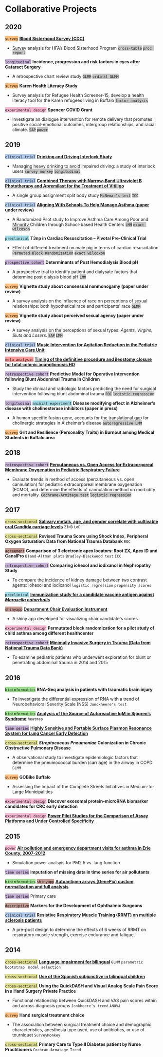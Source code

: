 # Collaborative Projects
## 2020 
<span style="background-color: #ffbb78">`survey`</span> [**Blood Sisterhood Survey (CDC)**](https://www.hemophiliafed.org/our-role-and-programs/assisting-and-advocating/blood-sisterhood/) 
- Survey analysis for HFA’s Blood Sisterhood Program <span style="background-color: #c7c7c7">`cross-table`</span> <span style="background-color: #c7c7c7">`proc report`</span>

<span style="background-color: #c5b0d5">`longitudinal`</span> **Incidence, progression and risk factors in eyes after Cataract Surgery** 
- A retrospective chart review study <span style="background-color: #c7c7c7">`GLMM`</span> <span style="background-color: #c7c7c7">`ordinal GLMM`</span> 

<span style="background-color: #ffbb78">`survey`</span> **Karen Health Literacy Study**
- Survey analysis for Refugee Health Screener-15, develop a health literacy tool for the Karen refugees living in Buffalo <span style="background-color: #c7c7c7">`factor analysis`</span>

<span style="background-color: #f7b6d2">`experimental design`</span> **Spencer COVID Grant**
- Investigate an dialogue intervention for remote delivery that promotes positive social-emotional outcomes, intergroup relationships, and racial climate. <span style="background-color: #c7c7c7">`SAP`</span> <span style="background-color: #c7c7c7">`power`</span>  

## 2019
<span style="background-color: #aec7e8">`clinical trial`</span> [**Drinking and Driving Interlock Study**](https://www.research.buffalo.edu/portal/clinicaltrial/protocol/5155)
- Managing heavy drinking to avoid impaired driving: a study of interlock users <span style="background-color: #c7c7c7">`survey monkey`</span> <span style="background-color: #c7c7c7">`longitudinal`</span>

<span style="background-color: #aec7e8">`clinical trial`</span> [**Combined Therapy with Narrow-Band Ultraviolet B Phototherapy and Apremilast for the Treatment of Vitiligo**](https://clinicaltrials.gov/ct2/show/study/NCT03123016)
- A single group assignment split body study <span style="background-color: #c7c7c7">`McNemar's test`</span> <span style="background-color: #c7c7c7">`ICC`</span> 

<span style="background-color: #aec7e8">`clinical trial`</span> [**Aligning With Schools To Help Manage Asthma (paper under review)**](https://clinicaltrials.gov/ct2/show/NCT03032744)
- A Randomized Pilot study to Improve Asthma Care Among Poor and Minority Children through School-based Health Centers <span style="background-color: #c7c7c7">`LMM`</span> <span style="background-color: #c7c7c7">`exact wilcoxon`</span>

<span style="background-color: #9edae5">`preclinical`</span> **T3np in Cardiac Resuscitation – Pivotal Pre-Clinical Trial**
- Effect of different treatment on male pig in terms of cardiac resuscitation <span style="background-color: #c7c7c7">`Permuted Block Randomization`</span> <span style="background-color: #c7c7c7">`exact wilcoxon`</span>

<span style="background-color: #c5b0d5">`prospective cohort`</span> **Determinants of Post Hemodialysis Blood pH**
- A prospective trial to identify patient and dialysate factors that determine post dialysis blood pH <span style="background-color: #c7c7c7">`LMM`</span>

<span style="background-color: #ffbb78">`survey`</span> **Vignette study about consensual nonmonogamy (paper under review)**
- A survey analysis on the influence of race on perceptions of sexual relationships: both hypothetical race and participants' race <span style="background-color: #c7c7c7">`GLMM`</span>

<span style="background-color: #ffbb78">`survey`</span> **Vignette study about perceived sexual agency (paper under review)**
- A survey analysis on the perceptions of sexual types: *Agents, Virgins, Sluts and Losers*. <span style="background-color: #c7c7c7">`SAP`</span> <span style="background-color: #c7c7c7">`LMM`</span>

<span style="background-color: #aec7e8">`clinical trial`</span> [**Music Intervention for Agitation Reduction in the Pediatric Intensive Care Unit**](https://clinicaltrials.gov/ct2/show/NCT03453814)

<span style="background-color: #ff9896">`meta analysis`</span> [**Timing of the definitive procedure and ileostomy closure for total colonic aganglionosis HD**](https://doi.org/10.1016/j.jpedsurg.2020.02.007)

<span style="background-color: #c5b0d5">`retrospective cohort`</span> **Predictive Model for Operative Intervention following Blunt Abdominal Trauma in Children** 
- Study the clinical and radiologic factors predicting the need for surgical intervention following blunt abdominal trauma <span style="background-color: #c7c7c7">`ROC`</span> <span style="background-color: #c7c7c7">`logistic regression`</span>

<span style="background-color: #c5b0d5">`longitudinal`</span> <span style="background-color: #9edae5">`animial experiment`</span> **Disease modifying effect in Alzheimer’s disease with cholinesterase inhibitors (paper in press)**
- A human specific fusion gene, accounts for the translational gap for cholinergic strategies in Alzheimer’s disease <span style="background-color: #c7c7c7">`autoregressive LMM`</span>

<span style="background-color: #ffbb78">`survey`</span> **Grit and Resilience (Personality Traits) in Burnout among Medical Students in Buffalo area**

## 2018

<span style="background-color: #c5b0d5">`retrospective cohort`</span> [**Percutaneous vs. Open Access for Extracorporeal Membrane Oxygenation in Pediatric Respiratory Failure**](https://doi.org/10.1097/PCC.0000000000001691)
- Evaluate trends in method of access (percutaneous vs. open cannulation) for pediatric extracorporeal membrane oxygenation (ECMO), and determine the effects of cannulation method on morbidity and mortality. <span style="background-color: #c7c7c7">`Cochrane-Armitage test`</span> <span style="background-color: #c7c7c7">`logistic regression`</span>

## 2017

<span style="background-color: #dbdb8d">`cross-sectional`</span> [**Salivary metals, age, and gender correlate with cultivable oral Candida carriage levels**](https://doi.org/10.1080/20002297.2018.1447216) `ZINB` `LoD`

<span style="background-color: #dbdb8d">`cross-sectional`</span> **Revised Trauma Score using Shock Index, Peripheral Oxygen Saturation: Data from National Trauma Databank** `ROC`

<span style="background-color: #c49c94">`agreement`</span> **Comparison of 3 electronic apex locators: Root ZX, Apex ID and CanalPro** `Bland-Altman plots` `Bradley-Blackwood test` `ICC`

<span style="background-color: #c5b0d5">`retrospective cohort`</span> **Comparing iohexol and iodixanol in Nephropathy Study**
- To compare the incidence of kidney damage between two contrast agents: iohexol and iodixanol `logistic regression` `propensity scores`

<span style="background-color: #9edae5">`preclinical`</span> [**Immunization study for a candidate vaccine antigen against *Moraxella catarrhalis***](https://doi.org/10.1128/IAI.00652-17)

<span style="background-color: #c49c94">`shinyapp`</span> [**Department Chair Evaluation Instrument**](https://ziqiangc.shinyapps.io/evaluationtool/)
- A shiny app developed for visualizing chair candidate's scores

<span style="background-color: #f7b6d2">`experimental design`</span> **Permutated block randomization for a pilot study of child asthma among different healthcenter**

<span style="background-color: #c5b0d5">`retrospective cohort`</span> [**Minimally Invasive Surgery in Trauma (Data from National Trauma Data Bank)**](https://doi.org/10.1089/lap.2019.0322)
- To examine pediatric patients who underwent exploration for blunt or penetrating abdominal trauma in 2014 and 2015


## 2016
<span style="background-color: #98df8a">`bioinformatics`</span> **RNA-Seq analysis in patients with traumatic brain injury**
- To investigate the differential expression of RNA with a trend of Neurobehavioral Severity Scale (NSS) `Jonckheere's test`

<span style="background-color: #98df8a">`bioinformatics`</span> [**Analysis of the Source of Autoreactive IgM in Sjögren’s Syndrome**](https://dx.doi.org/10.1189%2Fjlb.2A0715-297R) `heatmap`

<span style="background-color: #c5b0d5">`time series`</span> [**Highly Sensitive and Portable Surface Plasmon Resonance System for Lung Cancer Early Detection**](http://www.buffalo.edu/ctsi/ctsi-news.host.html/content/shared/www/ctsi/articles/academic_articles/low-cost-portable-biosensor-system-may-boost-early-detection-of-lung-cancer.detail.html)

<span style="background-color: #dbdb8d">`cross-sectional`</span> ***Streptococcus Pneumoniae* Colonization in Chronic Obstructive Pulmonary Disease**
- A observational study to investigate epidemiologic factors that determine the pneumococcal burden (carriage) in the airway in COPD `GLMM`

<span style="background-color: #ffbb78">`survey`</span> **GOBike Buffalo**
- Assessing the Impact of the Complete Streets Initiatives in Medium-to-Large Municipalities

<span style="background-color: #f7b6d2">`experimental design`</span> **Discover exosomal protein-microRNA biomarker candidates for CRC early detection**

<span style="background-color: #f7b6d2">`experimental design`</span> [**Power Pilot Studies for the Comparison of Assay Platforms and Under Controlled Specificity**](https://www.researchgate.net/publication/303205325_A_Novel_and_Quick_Method_to_Power_Pilot_Studies_for_the_Comparison_of_Assay_Platforms_and_Under_Controlled_Specificity)

## 2015

<span style="background-color: #f7b6d2">`power`</span> [**Air pollution and emergency department visits for asthma in Erie County, 2007-2012**](https://doi.org/10.1007/s00420-017-1270-7)
- Simulation power analsyis for PM2.5 vs. lung function

<span style="background-color: #c5b0d5">`time series`</span> **Imputation of missing data in time series for air pollutants**

<span style="background-color: #98df8a">`bioinformatics`</span> <span style="background-color: #c49c94">`shinyapp`</span> [**Autoantigen arrays (GenePix) custom normalization and full analysis**](https://ziqiangc.shinyapps.io/quickplot2)

<span style="background-color: #c5b0d5">`time series`</span> Primary care

<span style="background-color: #c49c94">`descriptive`</span> **Markers for the Development of Ophthalmic Surgeons**

<span style="background-color: #aec7e8">`clinical trial`</span> [**Resistive Respiratory Muscle Training (RRMT) on multiple sclerosis patients**](https://cmsc.confex.com/cmsc/2015/webprogram/Paper3725.html)
- A pre-post design to determine the effects of 6 weeks of RRMT on respiratory muscle strength, exercise endurance and fatigue.

## 2014

<span style="background-color: #dbdb8d">`cross-sectional`</span> [**Language impairment for bilingual**](https://doi.org/10.1017/S0142716415000521)  `GLMM` `parametric bootstrap` ` model selection` 

<span style="background-color: #dbdb8d">`cross-sectional`</span> [**Use of the Spanish subjunctive in bilingual children**](https://dx.doi.org/10.1080%2F10489223.2016.1192636)

<span style="background-color: #dbdb8d">`cross-sectional`</span> **Using the QuickDASH and Visual Analog Scale Pain Score in a Hand Surgery Private Practice**
- Functional relationship between QuickDASH and VAS pain scores within and across diagnosis groups `Jonkheere’s trend` `ANOVA`

<span style="background-color: #ffbb78">`survey`</span> **Hand surgical treatment choice** 
- The association between surgical treatment choice and demographic characteristics, anesthesia type used, use of antibiotics, or use of tourniquet `SurveyMonkey` 

<span style="background-color: #dbdb8d">`cross-sectional`</span> **Primary Care to Type II Diabetes patient by Nurse Practitioners** `Cochran-Armatage Trend`